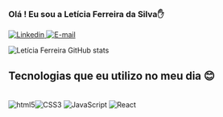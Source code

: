 <h3> Olá ! Eu sou a Letícia Ferreira da Silva✋ </h3>
 <a target="parent" href="https://www.linkedin.com/in/let%C3%ADcia-ferreira-da-silva-582232214/"><img src="https://img.shields.io/badge/LinkedIn-0077B5?style=for-the-badge&logo=linkedin&logoColor=white" alt="Linkedin"></a><a  target="_blank" href="mailto:leticiaalmeida75@hotmail.com"> <img src="https://img.shields.io/badge/Gmail-D14836?style=for-the-badge&logo=gmail&logoColor=white" alt="E-mail"></a> 
 
![ Letícia Ferreira GitHub stats](https://github-readme-stats.vercel.app/api?username=Leehfer&show_icons=true&theme=radical)

<h2>Tecnologias que eu utilizo no meu dia 😊 </h2>
<div style= "display: inline_block"> <br>
<img align="center"src="https://img.shields.io/badge/HTML5-E34F26?style=for-the-badge&logo=html5&logoColor=white" alt="html5"><img align="center" src="https://img.shields.io/badge/CSS3-1572B6?style=for-the-badge&logo=css3&logoColor=white" alt="CSS3"> <img align="center" src="https://img.shields.io/badge/JavaScript-F7DF1E?style=for-the-badge&logo=javascript&logoColor=black" alt="JavaScript"> <img align="center" src="https://img.shields.io/badge/React-20232A?style=for-the-badge&logo=react&logoColor=61DAFB" alt="React"> 
<div>
  

